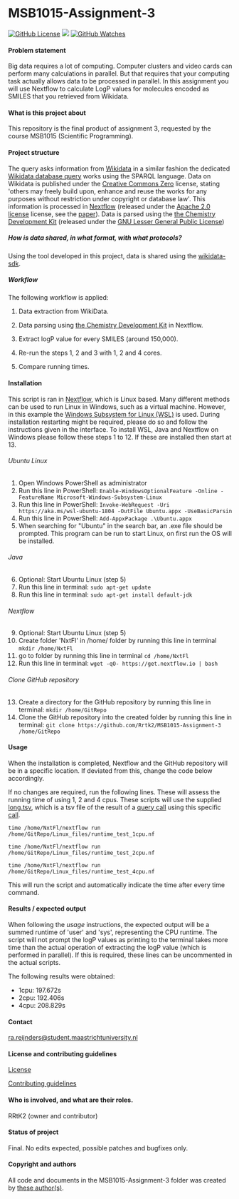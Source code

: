 # MSB1015-Assignment-3

[![GitHub License](https://img.shields.io/github/license/Rrtk2/MSB1015-Assignment-3)](https://github.com/Rrtk2/MSB1015-Assignment-3/blob/master/LICENSE.md) ![](https://img.shields.io/badge/Status-Final-brightgreen) [![GitHub Watches](https://img.shields.io/github/watchers/Rrtk2/MSB1015-Assignment-3.svg?style=social&label=Watch&maxAge=2592000)](https://github.com/Rrtk2/MSB1015-Assignment-3/watchers) 

#### Problem statement
Big data requires a lot of computing. Computer clusters and video cards can perform
many calculations in parallel. But that requires that your computing task actually
allows data to be processed in parallel. In this assignment you will use Nextflow to
calculate LogP values for molecules encoded as SMILES that you retrieved from
Wikidata.

#### What is this project about
This repository is the final product of assignment 3, requested by the course MSB1015 (Scientific Programming). 

#### Project structure
The query asks information from [Wikidata](http://wikidata.org) in a similar fashion the dedicated [Wikidata database query](https://query.wikidata.org/) works using the SPARQL language. Data on Wikidata is published under the [Creative Commons Zero](https://creativecommons.org/share-your-work/public-domain/cc0) license, stating 'others may freely build upon, enhance and reuse the works for any purposes without restriction under copyright or database law'.
This information is processed in [Nextflow](https://www.nextflow.io/) (released under the [Apache 2.0 license](https://www.apache.org/licenses/LICENSE-2.0) license, see the [paper](https://www.nature.com/articles/nbt.3820)). Data is parsed using the [the Chemistry Development Kit](https://cdk.github.io/index.html) (released under the [GNU Lesser General Public License](https://www.gnu.org/licenses/old-licenses/lgpl-2.1.en.html))

##### How is data shared, in what format, with what protocols?
Using the tool developed in this project, data is shared using the [wikidata-sdk](https://www.wikidata.org/w/api.php). 

##### Workflow
The following workflow is applied:

1) Data extraction from WikiData.

2) Data parsing using [the Chemistry Development Kit](https://cdk.github.io/index.html) in Nextflow.

3) Extract logP value for every SMILES (around 150,000).

4) Re-run the steps 1, 2 and 3 with 1, 2 and 4 cores.

5) Compare running times.

#### Installation
This script is ran in [Nextflow](https://www.nextflow.io/), which is Linux based. Many different methods can be used to run Linux in Windows, such as a virtual machine. However, in this example the [Windows Subsystem for Linux (WSL)](https://docs.microsoft.com/en-us/Windows/wsl/faq) is used. During installation restarting might be required, please do so and follow the instructions given in the interface. To install WSL, Java and Nextflow on Windows please follow these steps 1 to 12. If these are installed then start at 13.

###### Ubuntu Linux
1) Open Windows PowerShell as administrator
2) Run this line in PowerShell: `Enable-WindowsOptionalFeature -Online -FeatureName Microsoft-Windows-Subsystem-Linux`
3) Run this line in PowerShell: `Invoke-WebRequest -Uri https://aka.ms/wsl-ubuntu-1804 -OutFile Ubuntu.appx -UseBasicParsin`
4) Run this line in PowerShell: `Add-AppxPackage .\Ubuntu.appx`
5) When searching for "Ubuntu" in the search bar, an .exe file should be prompted. This program can be run to start Linux, on first run the OS will be installed.

###### Java
6) Optional: Start Ubuntu Linux (step 5)
7) Run this line in terminal: `sudo apt-get update`
8) Run this line in terminal: `sudo apt-get install default-jdk`

###### Nextflow
9) Optional: Start Ubuntu Linux (step 5)
10) Create folder 'NxtFl' in /home/ folder by running this line in terminal `mkdir /home/NxtFl`
11) go to folder by running this line in terminal `cd /home/NxtFl`
12) Run this line in terminal: `wget -qO- https://get.nextflow.io | bash`

###### Clone GitHub repository
13) Create a directory for the GitHub repository by running this line in terminal: `mkdir /home/GitRepo`
14) Clone the GitHub repository into the created folder by running this line in terminal: `git clone https://github.com/Rrtk2/MSB1015-Assignment-3 /home/GitRepo` 

#### Usage
When the installation is completed, Nextflow and the GitHub repository will be in a specific location. If deviated from this, change the code below accordingly.

If no changes are required, run the following lines. These will assess the running time of using 1, 2 and 4 cpus. These scripts will use the supplied [long.tsv](https://github.com/Rrtk2/MSB1015-Assignment-3/blob/master/Linux_files/long.tsv), which is a tsv file of the result of a [query call](https://query.wikidata.org/) using this specific [call](https://github.com/Rrtk2/MSB1015-Assignment-3/blob/master/Linux_files/getSMILES.rq).

`time /home/NxtFl/nextflow run /home/GitRepo/Linux_files/runtime_test_1cpu.nf`

`time /home/NxtFl/nextflow run /home/GitRepo/Linux_files/runtime_test_2cpu.nf`

`time /home/NxtFl/nextflow run /home/GitRepo/Linux_files/runtime_test_4cpu.nf`

This will run the script and automatically indicate the time after every time command.


#### Results / expected output
When following the *usage* instructions, the expected output will be a summed runtime of 'user' and 'sys', representing the CPU runtime. The script will not prompt the logP values as printing to the terminal takes more time than the actual operation of extracting the logP value (which is performed in parallel). If this is required, these lines can be uncommented in the actual scripts. 

The following results were obtained:
- 1cpu: 197.672s
- 2cpu: 192.406s
- 4cpu: 208.829s

#### Contact
ra.reijnders@student.maastrichtuniversity.nl


#### License and contributing guidelines
[License](/LICENSE.md) 

[Contributing guidelines](/CONTRIBUTING.md) 


#### Who is involved, and what are their roles.
RRtK2 (owner and contributor)


#### Status of project
Final. No edits expected, possible patches and bugfixes only.


#### Copyright and authors
All code and documents in the MSB1015-Assignment-3 folder was created by [these author(s)](/AUTHORS.md).
